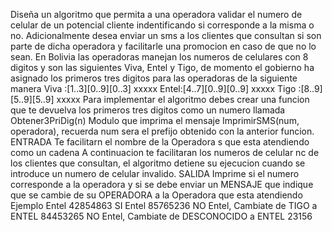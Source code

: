 Diseña un algoritmo que permita a una operadora validar el numero de celular de un potencial cliente indentificando si corresponde a la misma o no.
Adicionalmente desea enviar un sms a los clientes que consultan si son parte de dicha operadora y facilitarle una promocion en caso de que no lo sean.
En Bolivia las operadoras manejan los numeros de celulares con 8 digitos y son las siguientes Viva, Entel y Tigo, de momento el gobierno ha asignado los primeros tres digitos para las operadoras de la siguiente manera
Viva :[1..3][0..9][0..3] xxxxx
Entel:[4..7][0..9][0..9] xxxxx
Tigo :[8..9][5..9][5..9] xxxxx
Para implementar el algoritmo debes crear una funcion que te devuelva los primeros tres digitos como un numero llamada Obtener3PriDig(n)
Modulo que imprima el mensaje ImprimirSMS(num, operadora), recuerda num sera el prefijo obtenido con la anterior funcion.
ENTRADA
Te facilitarn el nombre de la Operadora s que esta atendiendo como un cadena
A continuacion te facilitaran los numeros de celular nc de los clientes que consultan, el algoritmo detiene su ejecucion cuando se introduce un numero de celular invalido.
SALIDA
Imprime si el numero corresponde a la operadora y si se debe enviar un MENSAJE que indique que se cambie de su OPERADORA a la Operadora que esta atendiendo
Ejemplo
Entel
42854863		SI Entel
85765236		NO Entel, Cambiate de TIGO a ENTEL
84453265		NO Entel, Cambiate de DESCONOCIDO a ENTEL
23156 
